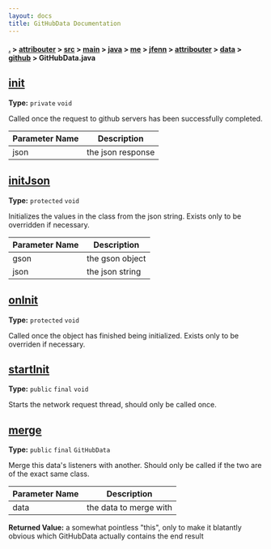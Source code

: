 ```yaml
---
layout: docs
title: GitHubData Documentation
---
```

#### [.](./../../../../../../../../../index) > [attribouter](./../../../../../../../../index) > [src](./../../../../../../../index) > [main](./../../../../../../index) > [java](./../../../../../index) > [me](./../../../../index) > [jfenn](./../../../index) > [attribouter](./../../index) > [data](./../index) > [github](./index) > **GitHubData.java**

## [init](https://github.com/fennifith/Attribouter/blob/master/attribouter/src/main/java/me/jfenn/attribouter/data/github/GitHubData.java#L47)

**Type:** `private` `void`

Called once the request to github servers has been successfully completed. 





|Parameter Name|Description|
|-----|-----|
|json|the json response  |








## [initJson](https://github.com/fennifith/Attribouter/blob/master/attribouter/src/main/java/me/jfenn/attribouter/data/github/GitHubData.java#L61)

**Type:** `protected` `void`

Initializes the values in the class from the json string. Exists only to be 
overridden if necessary. 




|Parameter Name|Description|
|-----|-----|
|gson|the gson object|
|json|the json string  |








## [onInit](https://github.com/fennifith/Attribouter/blob/master/attribouter/src/main/java/me/jfenn/attribouter/data/github/GitHubData.java#L76)

**Type:** `protected` `void`

Called once the object has finished being initialized. Exists only to be overriden 
if necessary. 












## [startInit](https://github.com/fennifith/Attribouter/blob/master/attribouter/src/main/java/me/jfenn/attribouter/data/github/GitHubData.java#L83)

**Type:** `public` `final` `void`

Starts the network request thread, should only be called once. 












## [merge](https://github.com/fennifith/Attribouter/blob/master/attribouter/src/main/java/me/jfenn/attribouter/data/github/GitHubData.java#L95)

**Type:** `public` `final` `GitHubData`

Merge this data's listeners with another. Should only be called if the 
two are of the exact same class. 





|Parameter Name|Description|
|-----|-----|
|data|the data to merge with|


**Returned Value:** a somewhat pointless "this", only to make it blatantly obvious which GitHubData actually contains the end result  








